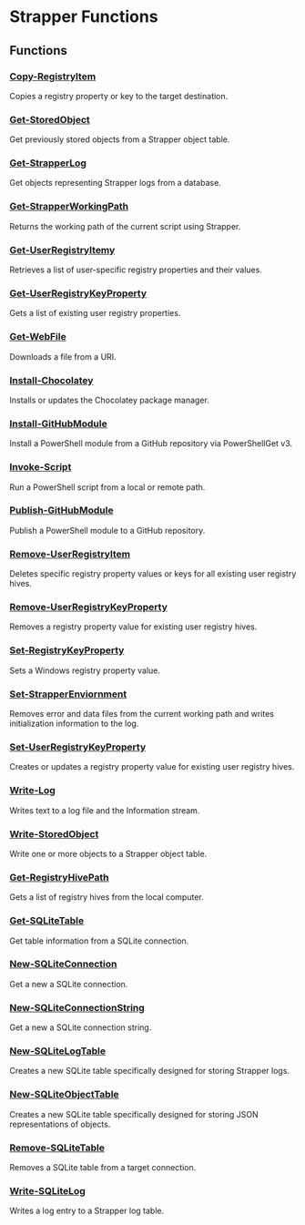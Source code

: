 # Strapper Functions

## Functions

### [Copy-RegistryItem](./docs/Copy-RegistryItem.md)
Copies a registry property or key to the target destination.

### [Get-StoredObject](./docs/Get-StoredObject.md)
Get previously stored objects from a Strapper object table.

### [Get-StrapperLog](./docs/Get-StrapperLog.md)
Get objects representing Strapper logs from a database.

### [Get-StrapperWorkingPath](./docs/Get-StrapperWorkingPath.md)
Returns the working path of the current script using Strapper.

### [Get-UserRegistryItemy](./docs/Get-UserRegistryItem.md)
Retrieves a list of user-specific registry properties and their values.

### [Get-UserRegistryKeyProperty](./docs/Get-UserRegistryKeyProperty.md)
Gets a list of existing user registry properties.

### [Get-WebFile](./docs/Get-WebFile.md)
Downloads a file from a URI.

### [Install-Chocolatey](./docs/Install-Chocolatey.md)
Installs or updates the Chocolatey package manager.

### [Install-GitHubModule](./docs/Install-GitHubModule.md)
Install a PowerShell module from a GitHub repository via PowerShellGet v3.

### [Invoke-Script](./docs/Invoke-Script.md)
Run a PowerShell script from a local or remote path.

### [Publish-GitHubModule](./docs/Publish-GitHubModule.md)
Publish a PowerShell module to a GitHub repository.

### [Remove-UserRegistryItem](./docs/Remove-UserRegistryItem.md)
Deletes specific registry property values or keys for all existing user registry hives.

### [Remove-UserRegistryKeyProperty](./docs/Remove-UserRegistryKeyProperty.md)
Removes a registry property value for existing user registry hives.

### [Set-RegistryKeyProperty](./docs/Set-RegistryKeyProperty.md)
Sets a Windows registry property value.

### [Set-StrapperEnviornment](./docs/Set-StrapperEnviornment.md)
Removes error and data files from the current working path and writes initialization information to the log.

### [Set-UserRegistryKeyProperty](./docs/Set-UserRegistryKeyProperty.md)
Creates or updates a registry property value for existing user registry hives.

### [Write-Log](./docs/Write-Log.md)
Writes text to a log file and the Information stream.

### [Write-StoredObject](./docs/Write-StoredObject.md)
Write one or more objects to a Strapper object table.

### [Get-RegistryHivePath](./docs/Get-RegistryHivePath.md)
Gets a list of registry hives from the local computer.

### [Get-SQLiteTable](./docs/Get-SQLiteTable)
Get table information from a SQLite connection.

### [New-SQLiteConnection](./docs/New-SQLiteConnection)
Get a new a SQLite connection.

### [New-SQLiteConnectionString](./docs/New-SQLiteConnectionString)
Get a new a SQLite connection string.

### [New-SQLiteLogTable](./docs/New-SQLiteLogTable)
Creates a new SQLite table specifically designed for storing Strapper logs.

### [New-SQLiteObjectTable](./docs/New-SQLiteObjectTable)
Creates a new SQLite table specifically designed for storing JSON representations of objects.

### [Remove-SQLiteTable](./docs/Remove-SQLiteTable)
Removes a SQLite table from a target connection.

### [Write-SQLiteLog](./docs/Write-SQLiteLog)
Writes a log entry to a Strapper log table.